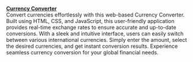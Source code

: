 <b><u>Currency Converter</u></b><br>
Convert currencies effortlessly with this web-based Currency Converter. Built using HTML, CSS, and JavaScript, this user-friendly application provides real-time exchange rates to ensure accurate and up-to-date conversions. With a sleek and intuitive interface, users can easily switch between various international currencies. Simply enter the amount, select the desired currencies, and get instant conversion results. Experience seamless currency conversion for your global financial needs.
